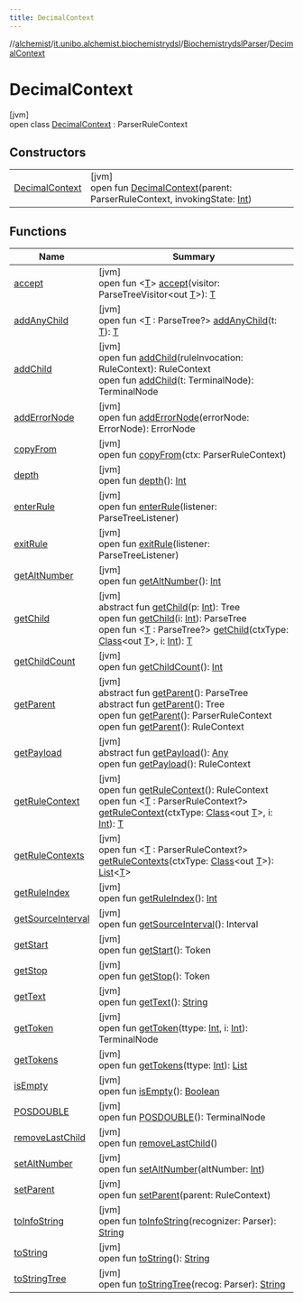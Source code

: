 ```yaml
---
title: DecimalContext
---
```

//[alchemist](../../../../index.html)/[it.unibo.alchemist.biochemistrydsl](../../index.html)/[BiochemistrydslParser](../index.html)/[DecimalContext](index.html)



# DecimalContext



[jvm]\
open class [DecimalContext](index.html) : ParserRuleContext



## Constructors


| | |
|---|---|
| [DecimalContext](-decimal-context.html) | [jvm]<br>open fun [DecimalContext](-decimal-context.html)(parent: ParserRuleContext, invokingState: [Int](https://kotlinlang.org/api/latest/jvm/stdlib/kotlin/-int/index.html)) |


## Functions


| Name | Summary |
|---|---|
| [accept](accept.html) | [jvm]<br>open fun <[T](accept.html)> [accept](accept.html)(visitor: ParseTreeVisitor<out [T](../../../it.unibo.alchemist.model.implementations.nodes/-abstract-node/index.html)>): [T](../../../it.unibo.alchemist.model.implementations.nodes/-abstract-node/index.html) |
| [addAnyChild](index.html#1230525611%2FFunctions%2F-134779887) | [jvm]<br>open fun <[T](index.html#1230525611%2FFunctions%2F-134779887) : ParseTree?> [addAnyChild](index.html#1230525611%2FFunctions%2F-134779887)(t: [T](../../../it.unibo.alchemist.model.implementations.nodes/-abstract-node/index.html)): [T](../../../it.unibo.alchemist.model.implementations.nodes/-abstract-node/index.html) |
| [addChild](index.html#1788416147%2FFunctions%2F-134779887) | [jvm]<br>open fun [addChild](index.html#1788416147%2FFunctions%2F-134779887)(ruleInvocation: RuleContext): RuleContext<br>open fun [addChild](index.html#1159546456%2FFunctions%2F-134779887)(t: TerminalNode): TerminalNode |
| [addErrorNode](index.html#92209968%2FFunctions%2F-134779887) | [jvm]<br>open fun [addErrorNode](index.html#92209968%2FFunctions%2F-134779887)(errorNode: ErrorNode): ErrorNode |
| [copyFrom](index.html#-946529010%2FFunctions%2F-134779887) | [jvm]<br>open fun [copyFrom](index.html#-946529010%2FFunctions%2F-134779887)(ctx: ParserRuleContext) |
| [depth](index.html#333925234%2FFunctions%2F-134779887) | [jvm]<br>open fun [depth](index.html#333925234%2FFunctions%2F-134779887)(): [Int](https://kotlinlang.org/api/latest/jvm/stdlib/kotlin/-int/index.html) |
| [enterRule](enter-rule.html) | [jvm]<br>open fun [enterRule](enter-rule.html)(listener: ParseTreeListener) |
| [exitRule](exit-rule.html) | [jvm]<br>open fun [exitRule](exit-rule.html)(listener: ParseTreeListener) |
| [getAltNumber](index.html#-1572319351%2FFunctions%2F-134779887) | [jvm]<br>open fun [getAltNumber](index.html#-1572319351%2FFunctions%2F-134779887)(): [Int](https://kotlinlang.org/api/latest/jvm/stdlib/kotlin/-int/index.html) |
| [getChild](index.html#1085819703%2FFunctions%2F-134779887) | [jvm]<br>abstract fun [getChild](index.html#1085819703%2FFunctions%2F-134779887)(p: [Int](https://kotlinlang.org/api/latest/jvm/stdlib/kotlin/-int/index.html)): Tree<br>open fun [getChild](index.html#1723621075%2FFunctions%2F-134779887)(i: [Int](https://kotlinlang.org/api/latest/jvm/stdlib/kotlin/-int/index.html)): ParseTree<br>open fun <[T](index.html#938276746%2FFunctions%2F-134779887) : ParseTree?> [getChild](index.html#938276746%2FFunctions%2F-134779887)(ctxType: [Class](https://docs.oracle.com/javase/8/docs/api/java/lang/Class.html)<out [T](../../../it.unibo.alchemist.model.implementations.nodes/-abstract-node/index.html)>, i: [Int](https://kotlinlang.org/api/latest/jvm/stdlib/kotlin/-int/index.html)): [T](../../../it.unibo.alchemist.model.implementations.nodes/-abstract-node/index.html) |
| [getChildCount](index.html#571734315%2FFunctions%2F-134779887) | [jvm]<br>open fun [getChildCount](index.html#571734315%2FFunctions%2F-134779887)(): [Int](https://kotlinlang.org/api/latest/jvm/stdlib/kotlin/-int/index.html) |
| [getParent](index.html#1944277201%2FFunctions%2F-134779887) | [jvm]<br>abstract fun [getParent](index.html#1944277201%2FFunctions%2F-134779887)(): ParseTree<br>abstract fun [getParent](index.html#-1040426088%2FFunctions%2F-134779887)(): Tree<br>open fun [getParent](index.html#837330484%2FFunctions%2F-134779887)(): ParserRuleContext<br>open fun [getParent](index.html#1907908917%2FFunctions%2F-134779887)(): RuleContext |
| [getPayload](index.html#-1797056182%2FFunctions%2F-134779887) | [jvm]<br>abstract fun [getPayload](index.html#-1797056182%2FFunctions%2F-134779887)(): [Any](https://kotlinlang.org/api/latest/jvm/stdlib/kotlin/-any/index.html)<br>open fun [getPayload](index.html#-592984243%2FFunctions%2F-134779887)(): RuleContext |
| [getRuleContext](index.html#-2113309080%2FFunctions%2F-134779887) | [jvm]<br>open fun [getRuleContext](index.html#-2113309080%2FFunctions%2F-134779887)(): RuleContext<br>open fun <[T](index.html#1994260019%2FFunctions%2F-134779887) : ParserRuleContext?> [getRuleContext](index.html#1994260019%2FFunctions%2F-134779887)(ctxType: [Class](https://docs.oracle.com/javase/8/docs/api/java/lang/Class.html)<out [T](../../../it.unibo.alchemist.model.implementations.nodes/-abstract-node/index.html)>, i: [Int](https://kotlinlang.org/api/latest/jvm/stdlib/kotlin/-int/index.html)): [T](../../../it.unibo.alchemist.model.implementations.nodes/-abstract-node/index.html) |
| [getRuleContexts](index.html#-2110034828%2FFunctions%2F-134779887) | [jvm]<br>open fun <[T](index.html#-2110034828%2FFunctions%2F-134779887) : ParserRuleContext?> [getRuleContexts](index.html#-2110034828%2FFunctions%2F-134779887)(ctxType: [Class](https://docs.oracle.com/javase/8/docs/api/java/lang/Class.html)<out [T](../../../it.unibo.alchemist.model.implementations.nodes/-abstract-node/index.html)>): [List](https://docs.oracle.com/javase/8/docs/api/java/util/List.html)<[T](../../../it.unibo.alchemist.model.implementations.nodes/-abstract-node/index.html)> |
| [getRuleIndex](get-rule-index.html) | [jvm]<br>open fun [getRuleIndex](get-rule-index.html)(): [Int](https://kotlinlang.org/api/latest/jvm/stdlib/kotlin/-int/index.html) |
| [getSourceInterval](index.html#-548641634%2FFunctions%2F-134779887) | [jvm]<br>open fun [getSourceInterval](index.html#-548641634%2FFunctions%2F-134779887)(): Interval |
| [getStart](index.html#408312218%2FFunctions%2F-134779887) | [jvm]<br>open fun [getStart](index.html#408312218%2FFunctions%2F-134779887)(): Token |
| [getStop](index.html#1724227100%2FFunctions%2F-134779887) | [jvm]<br>open fun [getStop](index.html#1724227100%2FFunctions%2F-134779887)(): Token |
| [getText](index.html#568950418%2FFunctions%2F-134779887) | [jvm]<br>open fun [getText](index.html#568950418%2FFunctions%2F-134779887)(): [String](https://docs.oracle.com/javase/8/docs/api/java/lang/String.html) |
| [getToken](index.html#-2011859900%2FFunctions%2F-134779887) | [jvm]<br>open fun [getToken](index.html#-2011859900%2FFunctions%2F-134779887)(ttype: [Int](https://kotlinlang.org/api/latest/jvm/stdlib/kotlin/-int/index.html), i: [Int](https://kotlinlang.org/api/latest/jvm/stdlib/kotlin/-int/index.html)): TerminalNode |
| [getTokens](index.html#1407783727%2FFunctions%2F-134779887) | [jvm]<br>open fun [getTokens](index.html#1407783727%2FFunctions%2F-134779887)(ttype: [Int](https://kotlinlang.org/api/latest/jvm/stdlib/kotlin/-int/index.html)): [List](https://docs.oracle.com/javase/8/docs/api/java/util/List.html)<TerminalNode> |
| [isEmpty](index.html#-1122734606%2FFunctions%2F-134779887) | [jvm]<br>open fun [isEmpty](index.html#-1122734606%2FFunctions%2F-134779887)(): [Boolean](https://kotlinlang.org/api/latest/jvm/stdlib/kotlin/-boolean/index.html) |
| [POSDOUBLE](-p-o-s-d-o-u-b-l-e.html) | [jvm]<br>open fun [POSDOUBLE](-p-o-s-d-o-u-b-l-e.html)(): TerminalNode |
| [removeLastChild](index.html#-2099160366%2FFunctions%2F-134779887) | [jvm]<br>open fun [removeLastChild](index.html#-2099160366%2FFunctions%2F-134779887)() |
| [setAltNumber](index.html#-2115960002%2FFunctions%2F-134779887) | [jvm]<br>open fun [setAltNumber](index.html#-2115960002%2FFunctions%2F-134779887)(altNumber: [Int](https://kotlinlang.org/api/latest/jvm/stdlib/kotlin/-int/index.html)) |
| [setParent](index.html#1546570001%2FFunctions%2F-134779887) | [jvm]<br>open fun [setParent](index.html#1546570001%2FFunctions%2F-134779887)(parent: RuleContext) |
| [toInfoString](index.html#328935484%2FFunctions%2F-134779887) | [jvm]<br>open fun [toInfoString](index.html#328935484%2FFunctions%2F-134779887)(recognizer: Parser): [String](https://docs.oracle.com/javase/8/docs/api/java/lang/String.html) |
| [toString](index.html#549784249%2FFunctions%2F-134779887) | [jvm]<br>open fun [toString](index.html#549784249%2FFunctions%2F-134779887)(): [String](https://docs.oracle.com/javase/8/docs/api/java/lang/String.html) |
| [toStringTree](index.html#1780528237%2FFunctions%2F-134779887) | [jvm]<br>open fun [toStringTree](index.html#1780528237%2FFunctions%2F-134779887)(recog: Parser): [String](https://docs.oracle.com/javase/8/docs/api/java/lang/String.html) |

